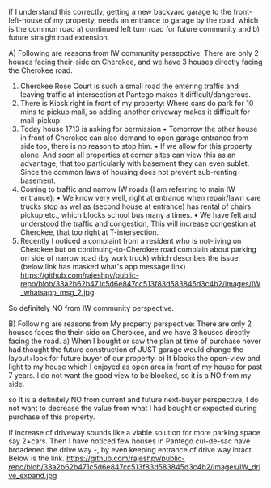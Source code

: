 If I understand this correctly, getting a new backyard garage to the front-left-house of my property, needs an entrance to garage by the road, which is the common road 
a) continued left turn road for future community and 
b) future straight road extension.

A) Following are reasons from IW community persepctive:
There are only 2 houses facing their-side on Cherokee, and we have 3 houses directly facing the Cherokee road.
1) Cherokee Rose Court is such a small road the entering traffic and leaving traffic at intersection at Pantego makes it difficult/dangerous.
2) There is Kiosk right in front of my property:
Where cars do park for 10 mins to pickup mail, so adding another driveway makes it difficult for mail-pickup.
3) Today house 1713 is asking for permission
•	Tomorrow the other house in front of Cherokee can also demand to open garage entrance from side too, there is no reason to stop him.
•	If we allow for this property alone. And soon all properties at corner sites can view this as an advantage, that too particularly with basement they can even sublet. Since the common laws of housing does not prevent sub-renting basement.
4) Coming to traffic and narrow IW roads (I am referring to main IW entrance): 
•	We know very well, right at entrance when repair/lawn care trucks stop as wel as (second house at entrance) has rental of chairs pickup etc., which blocks school bus many a times. 
•	We have felt and understood the traffic and congestion, This will increase congestion at Cherokee, that too right at T-intersection.
5) Recently I noticed a complaint from a resident who is not-living on Cherokee but on continuing-to-Cherokee road complain about parking on side of narrow road (by work truck) which describes the issue.
(below link has masked what's app message link)
https://github.com/rajeshpv/public-repo/blob/33a2b62b471c5d6e847cc513f83d583845d3c4b2/images/IW_whatsapp_msg_2.jpg

So definitely NO from IW community perspective.

B) Following are reasons from My property perspective:
There are only 2 houses faces the their-side on Cherokee, and we have 3 houses directly facing the road.
a) When I bought or saw the plan at time of purchase never had thought the future construction of JUST garage would change the layout+look for future buyer of our property.
b) It blocks the open-view and light to my house which I enjoyed as open area in front of my house for past 7 years. I do not want the good view to be blocked, so it is a NO from my side.

 so It is a definitely NO from current and future next-buyer perspective, I do not want to decrease the value from what I had bought or expected during purchase of this property.
 
 
If increase of driveway sounds like a viable solution for more parking space say 2+cars. Then I have noticed few houses in Pantego cul-de-sac have broadened the drive way -, by even keeping entrance of drive way intact. Below is the link. 
https://github.com/rajeshpv/public-repo/blob/33a2b62b471c5d6e847cc513f83d583845d3c4b2/images/IW_drive_expand.jpg 

